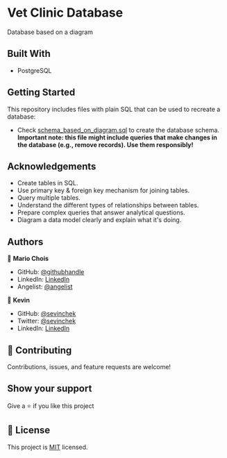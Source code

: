 # Vet Clinic Database

Database based on a diagram

## Built With

- PostgreSQL

## Getting Started

This repository includes files with plain SQL that can be used to recreate a database:

- Check [schema_based_on_diagram.sql](./schema_based_on_diagram.sql) to create the database schema. **Important note: this file might include queries that make changes in the database (e.g., remove records). Use them responsibly!**

## Acknowledgements

- Create tables in SQL.
- Use primary key & foreign key mechanism for joining tables.
- Query multiple tables.
- Understand the different types of relationships between tables.
- Prepare complex queries that answer analytical questions.
- Diagram a data model clearly and explain what it's doing.

## Authors

👤 **Mario Chois**

- GitHub: [@githubhandle](https://github.com/hunter4466/)
- LinkedIn: [LinkedIn](https://www.linkedin.com/in/mario-chois-5a13b6b6/)
- Angelist: [@angelist](https://angel.co/u/mario-chois)

👤 **Kevin**

- GitHub: [@sevinchek](https://github.com/sevinchek)
- Twitter: [@sevinchek](https://twitter.com/sevinchek)
- LinkedIn: [LinkedIn](https://linkedin.com/in/sevinchek)

## 🤝 Contributing

Contributions, issues, and feature requests are welcome!

## Show your support

Give a ⭐️ if you like this project

## 📝 License

This project is [MIT](https://github.com/git/git-scm.com/blob/main/MIT-LICENSE.txt) licensed.
